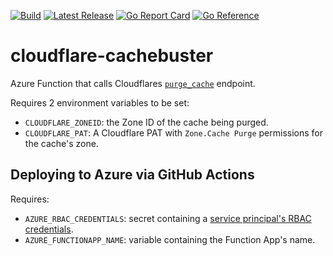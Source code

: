[![Build](https://github.com/jidicula/cloudflare-cachebuster/actions/workflows/build.yml/badge.svg)](https://github.com/jidicula/cloudflare-cachebuster/actions/workflows/build.yml) [![Latest Release](https://github.com/jidicula/cloudflare-cachebuster/actions/workflows/release-draft.yml/badge.svg)](https://github.com/jidicula/cloudflare-cachebuster/actions/workflows/release-draft.yml) [![Go Report Card](https://goreportcard.com/badge/github.com/jidicula/cloudflare-cachebuster)](https://goreportcard.com/report/github.com/jidicula/cloudflare-cachebuster) [![Go Reference](https://pkg.go.dev/badge/github.com/jidicula/cloudflare-cachebuster.svg)](https://pkg.go.dev/github.com/jidicula/cloudflare-cachebuster)

# cloudflare-cachebuster

Azure Function that calls Cloudflares [`purge_cache`](https://developers.cloudflare.com/api/operations/zone-purge) endpoint.

Requires 2 environment variables to be set:
* `CLOUDFLARE_ZONEID`: the Zone ID of the cache being purged.
* `CLOUDFLARE_PAT`: A Cloudflare PAT with `Zone.Cache Purge` permissions for the cache's zone.

## Deploying to Azure via GitHub Actions
Requires:
* `AZURE_RBAC_CREDENTIALS`: secret containing a [service principal's RBAC credentials](https://github.com/marketplace/actions/azure-functions-action#using-azure-service-principal-for-rbac-as-deployment-credential).
* `AZURE_FUNCTIONAPP_NAME`: variable containing the Function App's name.
